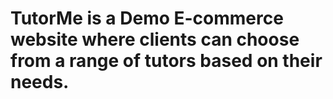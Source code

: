 # TutorMe is a Demo E-commerce website where clients can choose from a range of tutors based on their needs.
